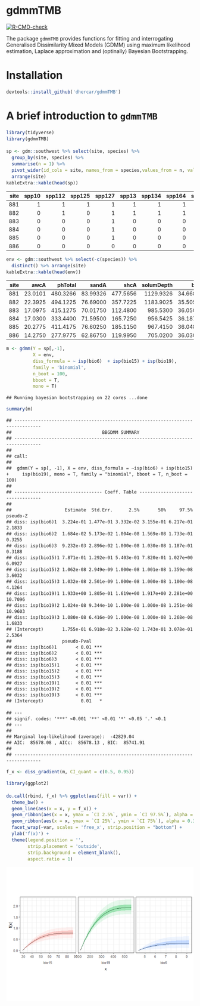 gdmmTMB
================

<!-- badges: start -->

[![R-CMD-check](https://github.com/dhercar/gdmmTMB/actions/workflows/R-CMD-check.yaml/badge.svg)](https://github.com/dhercar/gdmmTMB/actions/workflows/R-CMD-check.yaml)
<!-- badges: end -->

The package `gdmmTMB` provides functions for fitting and interrogating
Generalised Dissimilarity Mixed Models (GDMM) using maximum likelihood
estimation, Laplace approximation and (optinally) Bayesian
Bootstrapping.

# Installation

``` r
devtools::install_github('dhercar/gdmmTMB')
```

# A brief introduction to `gdmmTMB`

``` r
library(tidyverse)
library(gdmmTMB)

sp <- gdm::southwest %>% select(site, species) %>% 
  group_by(site, species) %>%
  summarise(n = 1) %>%
  pivot_wider(id_cols = site, names_from = species,values_from = n, values_fill = 0 ) %>%
  arrange(site)
kableExtra::kable(head(sp))
```

| site | spp10 | spp112 | spp125 | spp127 | spp13 | spp134 | spp164 | spp179 | spp196 | spp198 | spp214 | spp219 | spp281 | spp285 | spp292 | spp298 | spp299 | spp325 | spp338 | spp352 | spp356 | spp377 | spp38 | spp390 | spp4 | spp433 | spp438 | spp440 | spp445 | spp451 | spp453 | spp456 | spp472 | spp479 | spp481 | spp482 | spp491 | spp492 | spp493 | spp494 | spp495 | spp50 | spp503 | spp519 | spp535 | spp544 | spp545 | spp567 | spp575 | spp589 | spp593 | spp6 | spp605 | spp609 | spp613 | spp621 | spp637 | spp638 | spp649 | spp65 | spp652 | spp655 | spp692 | spp702 | spp713 | spp720 | spp721 | spp722 | spp723 | spp724 | spp734 | spp735 | spp740 | spp746 | spp767 | spp780 | spp79 | spp796 | spp800 | spp814 | spp837 | spp865 | spp881 | spp898 | spp899 | spp911 | spp916 | spp934 | spp935 | spp936 | spp954 | spp12 | spp126 | spp138 | spp181 | spp191 | spp2 | spp202 | spp205 | spp210 | spp22 | spp226 | spp257 | spp258 | spp265 | spp271 | spp319 | spp320 | spp327 | spp34 | spp342 | spp380 | spp393 | spp408 | spp41 | spp415 | spp417 | spp419 | spp461 | spp467 | spp500 | spp501 | spp511 | spp518 | spp579 | spp610 | spp615 | spp660 | spp7 | spp711 | spp719 | spp739 | spp74 | spp749 | spp778 | spp785 | spp788 | spp8 | spp81 | spp831 | spp860 | spp861 | spp868 | spp904 | spp906 | spp920 | spp923 | spp925 | spp929 | spp931 | spp937 | spp940 | spp944 | spp97 | spp98 | spp142 | spp222 | spp225 | spp260 | spp269 | spp282 | spp295 | spp307 | spp345 | spp402 | spp424 | spp478 | spp486 | spp509 | spp527 | spp57 | spp578 | spp58 | spp591 | spp612 | spp653 | spp71 | spp761 | spp790 | spp839 | spp85 | spp892 | spp963 | spp147 | spp189 | spp209 | spp334 | spp36 | spp418 | spp454 | spp506 | spp816 | spp159 | spp170 | spp183 | spp184 | spp215 | spp229 | spp240 | spp291 | spp306 | spp308 | spp416 | spp426 | spp498 | spp68 | spp688 | spp697 | spp752 | spp763 | spp764 | spp789 | spp838 | spp119 | spp141 | spp272 | spp392 | spp401 | spp432 | spp502 | spp523 | spp531 | spp588 | spp61 | spp663 | spp700 | spp737 | spp943 | spp968 | spp969 | spp974 | spp116 | spp117 | spp122 | spp172 | spp212 | spp228 | spp26 | spp294 | spp372 | spp400 | spp444 | spp449 | spp462 | spp532 | spp556 | spp585 | spp587 | spp622 | spp625 | spp629 | spp635 | spp666 | spp671 | spp676 | spp677 | spp712 | spp742 | spp768 | spp841 | spp930 | spp939 | spp953 | spp965 | spp121 | spp128 | spp137 | spp160 | spp195 | spp234 | spp27 | spp321 | spp33 | spp457 | spp459 | spp46 | spp469 | spp551 | spp569 | spp656 | spp683 | spp77 | spp828 | spp830 | spp846 | spp876 | spp891 | spp93 | spp124 | spp252 | spp525 | spp56 | spp597 | spp777 | spp801 | spp832 | spp103 | spp186 | spp430 | spp144 | spp150 | spp235 | spp242 | spp293 | spp305 | spp40 | spp436 | spp458 | spp475 | spp83 | spp96 | spp201 | spp44 | spp446 | spp474 | spp526 | spp207 | spp250 | spp302 | spp304 | spp314 | spp403 | spp42 | spp447 | spp541 | spp543 | spp583 | spp590 | spp634 | spp667 | spp718 | spp75 | spp750 | spp835 | spp864 | spp896 | spp897 | spp928 | spp236 | spp30 | spp546 | spp815 | spp86 | spp882 | spp558 | spp850 | spp140 | spp499 | spp592 | spp9 | spp388 | spp476 | spp783 | spp135 | spp178 | spp23 | spp284 | spp431 | spp661 | spp104 | spp167 | spp204 | spp31 | spp336 | spp517 | spp537 | spp608 | spp647 | spp709 | spp710 | spp844 | spp88 | spp880 | spp654 | spp675 | spp716 | spp76 | spp776 | spp894 | spp917 | spp932 | spp133 | spp145 | spp158 | spp162 | spp218 | spp232 | spp275 | spp43 | spp435 | spp489 | spp497 | spp524 | spp542 | spp548 | spp553 | spp67 | spp822 | spp89 | spp960 | spp962 | spp114 | spp118 | spp19 | spp28 | spp289 | spp312 | spp332 | spp554 | spp644 | spp658 | spp673 | spp704 | spp707 | spp748 | spp820 | spp847 | spp887 | spp888 | spp100 | spp246 | spp268 | spp287 | spp421 | spp470 | spp488 | spp60 | spp751 | spp123 | spp348 | spp52 | spp59 | spp245 | spp276 | spp329 | spp341 | spp941 | spp217 | spp279 | spp330 | spp471 | spp533 | spp182 | spp643 | spp694 | spp107 | spp251 | spp32 | spp344 | spp455 | spp782 | spp854 | spp161 | spp197 | spp24 | spp404 | spp45 | spp464 | spp534 | spp563 | spp598 | spp623 | spp631 | spp725 | spp730 | spp840 | spp857 | spp886 | spp949 | spp951 | spp964 | spp253 | spp379 | spp505 | spp510 | spp603 | spp626 | spp701 | spp727 | spp825 | spp912 | spp927 | spp211 | spp277 | spp301 | spp512 | spp665 | spp863 | spp318 | spp339 | spp35 | spp437 | spp473 | spp5 | spp53 | spp791 | spp185 | spp310 | spp331 | spp429 | spp536 | spp549 | spp87 | spp288 | spp337 | spp395 | spp550 | spp573 | spp848 | spp905 | spp516 | spp154 | spp163 | spp267 | spp340 | spp387 | spp690 | spp80 | spp947 | spp173 | spp203 | spp241 | spp262 | spp309 | spp316 | spp349 | spp368 | spp565 | spp601 | spp602 | spp819 | spp845 | spp869 | spp873 | spp874 | spp893 | spp959 | spp961 | spp180 | spp25 | spp359 | spp480 | spp521 | spp559 | spp561 | spp566 | spp574 | spp581 | spp646 | spp668 | spp674 | spp681 | spp703 | spp706 | spp728 | spp738 | spp747 | spp770 | spp784 | spp797 | spp836 | spp907 | spp913 | spp938 | spp94 | spp971 | spp972 | spp383 | spp642 | spp72 | spp871 | spp933 | spp175 | spp280 | spp466 | spp496 | spp733 | spp1 | spp146 | spp317 | spp264 | spp664 | spp143 | spp206 | spp326 | spp571 | spp942 | spp193 | spp194 | spp216 | spp389 | spp413 | spp439 | spp64 | spp84 | spp131 | spp132 | spp187 | spp224 | spp363 | spp49 | spp562 | spp607 | spp645 | spp682 | spp73 | spp849 | spp862 | spp367 | spp520 | spp528 | spp662 | spp686 | spp177 | spp333 | spp385 | spp582 | spp584 | spp641 | spp651 | spp659 | spp745 | spp956 | spp54 | spp17 | spp599 | spp63 | spp754 | spp82 | spp919 | spp259 | spp360 | spp633 | spp192 | spp463 | spp507 | spp624 | spp807 | spp818 | spp220 | spp227 | spp315 | spp362 | spp485 | spp51 | spp576 | spp69 | spp787 | spp802 | spp855 | spp902 | spp109 | spp21 | spp261 | spp425 | spp731 | spp803 | spp248 | spp297 | spp428 | spp513 | spp514 | spp596 | spp617 | spp792 | spp805 | spp834 | spp290 | spp958 | spp547 | spp604 | spp616 | spp833 | spp552 | spp670 | spp859 | spp946 | spp577 | spp618 | spp926 | spp105 | spp152 | spp370 | spp37 | spp895 | spp915 | spp149 | spp190 | spp247 | spp266 | spp726 | spp798 | spp91 | spp106 | spp270 | spp875 | spp139 | spp386 | spp407 | spp448 | spp572 | spp779 | spp781 | spp973 | spp793 | spp708 | spp884 | spp92 | spp188 | spp366 | spp427 | spp156 | spp200 | spp627 | spp811 | spp351 | spp460 | spp504 | spp628 | spp901 | spp101 | spp113 | spp129 | spp136 | spp14 | spp174 | spp223 | spp273 | spp303 | spp322 | spp369 | spp411 | spp47 | spp483 | spp484 | spp555 | spp755 | spp759 | spp78 | spp799 | spp809 | spp870 | spp877 | spp921 | spp208 | spp213 | spp382 | spp744 | spp867 | spp879 | spp909 | spp922 | spp650 | spp766 | spp795 | spp648 | spp903 | spp110 | spp889 | spp99 | spp11 | spp324 | spp570 | spp794 | spp806 | spp813 | spp120 | spp199 | spp230 | spp296 | spp3 | spp350 | spp406 | spp48 | spp640 | spp66 | spp743 | spp758 | spp775 | spp890 | spp90 | spp910 | spp95 | spp239 | spp29 | spp354 | spp357 | spp365 | spp374 | spp394 | spp477 | spp508 | spp529 | spp540 | spp564 | spp620 | spp630 | spp696 | spp765 | spp786 | spp826 | spp948 | spp970 | spp157 | spp176 | spp283 | spp311 | spp313 | spp328 | spp353 | spp384 | spp530 | spp538 | spp557 | spp594 | spp600 | spp678 | spp736 | spp866 | spp885 | spp908 | spp955 | spp244 | spp669 | spp165 | spp254 | spp347 | spp373 | spp381 | spp522 | spp580 | spp606 | spp632 | spp636 | spp705 | spp804 | spp858 | spp966 | spp335 | spp375 | spp39 | spp619 | spp679 | spp680 | spp883 | spp689 | spp808 | spp945 | spp148 | spp698 | spp878 | spp950 | spp967 | spp672 | spp420 | spp441 | spp278 | spp371 | spp568 | spp586 | spp657 | spp685 | spp810 | spp952 | spp957 |
|-----:|------:|-------:|-------:|-------:|------:|-------:|-------:|-------:|-------:|-------:|-------:|-------:|-------:|-------:|-------:|-------:|-------:|-------:|-------:|-------:|-------:|-------:|------:|-------:|-----:|-------:|-------:|-------:|-------:|-------:|-------:|-------:|-------:|-------:|-------:|-------:|-------:|-------:|-------:|-------:|-------:|------:|-------:|-------:|-------:|-------:|-------:|-------:|-------:|-------:|-------:|-----:|-------:|-------:|-------:|-------:|-------:|-------:|-------:|------:|-------:|-------:|-------:|-------:|-------:|-------:|-------:|-------:|-------:|-------:|-------:|-------:|-------:|-------:|-------:|-------:|------:|-------:|-------:|-------:|-------:|-------:|-------:|-------:|-------:|-------:|-------:|-------:|-------:|-------:|-------:|------:|-------:|-------:|-------:|-------:|-----:|-------:|-------:|-------:|------:|-------:|-------:|-------:|-------:|-------:|-------:|-------:|-------:|------:|-------:|-------:|-------:|-------:|------:|-------:|-------:|-------:|-------:|-------:|-------:|-------:|-------:|-------:|-------:|-------:|-------:|-------:|-----:|-------:|-------:|-------:|------:|-------:|-------:|-------:|-------:|-----:|------:|-------:|-------:|-------:|-------:|-------:|-------:|-------:|-------:|-------:|-------:|-------:|-------:|-------:|-------:|------:|------:|-------:|-------:|-------:|-------:|-------:|-------:|-------:|-------:|-------:|-------:|-------:|-------:|-------:|-------:|-------:|------:|-------:|------:|-------:|-------:|-------:|------:|-------:|-------:|-------:|------:|-------:|-------:|-------:|-------:|-------:|-------:|------:|-------:|-------:|-------:|-------:|-------:|-------:|-------:|-------:|-------:|-------:|-------:|-------:|-------:|-------:|-------:|-------:|-------:|------:|-------:|-------:|-------:|-------:|-------:|-------:|-------:|-------:|-------:|-------:|-------:|-------:|-------:|-------:|-------:|-------:|-------:|------:|-------:|-------:|-------:|-------:|-------:|-------:|-------:|-------:|-------:|-------:|-------:|-------:|-------:|------:|-------:|-------:|-------:|-------:|-------:|-------:|-------:|-------:|-------:|-------:|-------:|-------:|-------:|-------:|-------:|-------:|-------:|-------:|-------:|-------:|-------:|-------:|-------:|-------:|-------:|-------:|-------:|-------:|-------:|-------:|-------:|-------:|------:|-------:|------:|-------:|-------:|------:|-------:|-------:|-------:|-------:|-------:|------:|-------:|-------:|-------:|-------:|-------:|------:|-------:|-------:|-------:|------:|-------:|-------:|-------:|-------:|-------:|-------:|-------:|-------:|-------:|-------:|-------:|-------:|-------:|------:|-------:|-------:|-------:|------:|------:|-------:|------:|-------:|-------:|-------:|-------:|-------:|-------:|-------:|-------:|-------:|------:|-------:|-------:|-------:|-------:|-------:|-------:|-------:|-------:|------:|-------:|-------:|-------:|-------:|-------:|-------:|-------:|------:|-------:|-------:|------:|-------:|-------:|-------:|-------:|-------:|-------:|-----:|-------:|-------:|-------:|-------:|-------:|------:|-------:|-------:|-------:|-------:|-------:|-------:|------:|-------:|-------:|-------:|-------:|-------:|-------:|-------:|-------:|------:|-------:|-------:|-------:|-------:|------:|-------:|-------:|-------:|-------:|-------:|-------:|-------:|-------:|-------:|-------:|-------:|------:|-------:|-------:|-------:|-------:|-------:|-------:|-------:|------:|-------:|------:|-------:|-------:|-------:|-------:|------:|------:|-------:|-------:|-------:|-------:|-------:|-------:|-------:|-------:|-------:|-------:|-------:|-------:|-------:|-------:|-------:|-------:|-------:|-------:|-------:|-------:|-------:|------:|-------:|-------:|-------:|------:|------:|-------:|-------:|-------:|-------:|-------:|-------:|-------:|-------:|-------:|-------:|-------:|-------:|-------:|-------:|-------:|------:|-------:|-------:|-------:|-------:|-------:|-------:|------:|-------:|------:|-------:|-------:|-------:|-------:|-------:|-------:|-------:|-------:|-------:|-------:|-------:|-------:|-------:|-------:|-------:|-------:|-------:|-------:|-------:|-------:|-------:|-------:|-------:|-------:|-------:|-------:|-------:|-------:|-------:|-------:|-------:|-------:|-------:|------:|-------:|-------:|-----:|------:|-------:|-------:|-------:|-------:|-------:|-------:|-------:|------:|-------:|-------:|-------:|-------:|-------:|-------:|-------:|-------:|-------:|-------:|-------:|-------:|-------:|-------:|------:|-------:|-------:|-------:|-------:|-------:|-------:|-------:|-------:|-------:|-------:|-------:|-------:|-------:|-------:|-------:|-------:|-------:|-------:|-------:|-------:|-------:|------:|-------:|-------:|-------:|-------:|-------:|-------:|-------:|-------:|-------:|-------:|-------:|-------:|-------:|-------:|-------:|-------:|-------:|-------:|-------:|-------:|-------:|-------:|-------:|-------:|------:|-------:|-------:|-------:|-------:|------:|-------:|-------:|-------:|-------:|-------:|-------:|-------:|-----:|-------:|-------:|-------:|-------:|-------:|-------:|-------:|-------:|-------:|-------:|-------:|-------:|-------:|-------:|-------:|------:|------:|-------:|-------:|-------:|-------:|-------:|------:|-------:|-------:|-------:|-------:|------:|-------:|-------:|-------:|-------:|-------:|-------:|-------:|-------:|-------:|-------:|-------:|-------:|-------:|-------:|-------:|-------:|-------:|------:|------:|-------:|------:|-------:|------:|-------:|-------:|-------:|-------:|-------:|-------:|-------:|-------:|-------:|-------:|-------:|-------:|-------:|-------:|-------:|------:|-------:|------:|-------:|-------:|-------:|-------:|-------:|------:|-------:|-------:|-------:|-------:|-------:|-------:|-------:|-------:|-------:|-------:|-------:|-------:|-------:|-------:|-------:|-------:|-------:|-------:|-------:|-------:|-------:|-------:|-------:|-------:|-------:|-------:|-------:|-------:|-------:|-------:|------:|-------:|-------:|-------:|-------:|-------:|-------:|-------:|-------:|------:|-------:|-------:|-------:|-------:|-------:|-------:|-------:|-------:|-------:|-------:|-------:|-------:|-------:|-------:|------:|-------:|-------:|-------:|-------:|-------:|-------:|-------:|-------:|-------:|-------:|-------:|-------:|-------:|-------:|-------:|-------:|------:|-------:|-------:|-------:|-------:|-------:|-------:|-------:|------:|-------:|-------:|-------:|-------:|-------:|------:|-------:|-------:|-------:|-------:|-------:|-------:|-------:|-------:|-------:|-------:|-------:|-------:|-------:|-------:|-------:|-------:|-------:|-------:|-------:|-------:|------:|------:|-------:|-------:|-------:|-------:|-------:|-------:|-------:|-------:|-------:|-----:|-------:|-------:|------:|-------:|------:|-------:|-------:|-------:|-------:|------:|-------:|------:|-------:|------:|-------:|-------:|-------:|-------:|-------:|-------:|-------:|-------:|-------:|-------:|-------:|-------:|-------:|-------:|-------:|-------:|-------:|-------:|-------:|-------:|-------:|-------:|-------:|-------:|-------:|-------:|-------:|-------:|-------:|-------:|-------:|-------:|-------:|-------:|-------:|-------:|-------:|-------:|-------:|-------:|-------:|-------:|-------:|-------:|-------:|-------:|-------:|-------:|-------:|-------:|-------:|-------:|-------:|-------:|-------:|------:|-------:|-------:|-------:|-------:|-------:|-------:|-------:|-------:|-------:|-------:|-------:|-------:|-------:|-------:|-------:|-------:|-------:|-------:|-------:|-------:|-------:|-------:|-------:|-------:|
|  881 |     1 |      1 |      1 |      1 |     1 |      1 |      1 |      1 |      1 |      1 |      1 |      1 |      1 |      1 |      1 |      1 |      1 |      1 |      1 |      1 |      1 |      1 |     1 |      1 |    1 |      1 |      1 |      1 |      1 |      1 |      1 |      1 |      1 |      1 |      1 |      1 |      1 |      1 |      1 |      1 |      1 |     1 |      1 |      1 |      1 |      1 |      1 |      1 |      1 |      1 |      1 |    1 |      1 |      1 |      1 |      1 |      1 |      1 |      1 |     1 |      1 |      1 |      1 |      1 |      1 |      1 |      1 |      1 |      1 |      1 |      1 |      1 |      1 |      1 |      1 |      1 |     1 |      1 |      1 |      1 |      1 |      1 |      1 |      1 |      1 |      1 |      1 |      1 |      1 |      1 |      1 |     0 |      0 |      0 |      0 |      0 |    0 |      0 |      0 |      0 |     0 |      0 |      0 |      0 |      0 |      0 |      0 |      0 |      0 |     0 |      0 |      0 |      0 |      0 |     0 |      0 |      0 |      0 |      0 |      0 |      0 |      0 |      0 |      0 |      0 |      0 |      0 |      0 |    0 |      0 |      0 |      0 |     0 |      0 |      0 |      0 |      0 |    0 |     0 |      0 |      0 |      0 |      0 |      0 |      0 |      0 |      0 |      0 |      0 |      0 |      0 |      0 |      0 |     0 |     0 |      0 |      0 |      0 |      0 |      0 |      0 |      0 |      0 |      0 |      0 |      0 |      0 |      0 |      0 |      0 |     0 |      0 |     0 |      0 |      0 |      0 |     0 |      0 |      0 |      0 |     0 |      0 |      0 |      0 |      0 |      0 |      0 |     0 |      0 |      0 |      0 |      0 |      0 |      0 |      0 |      0 |      0 |      0 |      0 |      0 |      0 |      0 |      0 |      0 |      0 |     0 |      0 |      0 |      0 |      0 |      0 |      0 |      0 |      0 |      0 |      0 |      0 |      0 |      0 |      0 |      0 |      0 |      0 |     0 |      0 |      0 |      0 |      0 |      0 |      0 |      0 |      0 |      0 |      0 |      0 |      0 |      0 |     0 |      0 |      0 |      0 |      0 |      0 |      0 |      0 |      0 |      0 |      0 |      0 |      0 |      0 |      0 |      0 |      0 |      0 |      0 |      0 |      0 |      0 |      0 |      0 |      0 |      0 |      0 |      0 |      0 |      0 |      0 |      0 |      0 |     0 |      0 |     0 |      0 |      0 |     0 |      0 |      0 |      0 |      0 |      0 |     0 |      0 |      0 |      0 |      0 |      0 |     0 |      0 |      0 |      0 |     0 |      0 |      0 |      0 |      0 |      0 |      0 |      0 |      0 |      0 |      0 |      0 |      0 |      0 |     0 |      0 |      0 |      0 |     0 |     0 |      0 |     0 |      0 |      0 |      0 |      0 |      0 |      0 |      0 |      0 |      0 |     0 |      0 |      0 |      0 |      0 |      0 |      0 |      0 |      0 |     0 |      0 |      0 |      0 |      0 |      0 |      0 |      0 |     0 |      0 |      0 |     0 |      0 |      0 |      0 |      0 |      0 |      0 |    0 |      0 |      0 |      0 |      0 |      0 |     0 |      0 |      0 |      0 |      0 |      0 |      0 |     0 |      0 |      0 |      0 |      0 |      0 |      0 |      0 |      0 |     0 |      0 |      0 |      0 |      0 |     0 |      0 |      0 |      0 |      0 |      0 |      0 |      0 |      0 |      0 |      0 |      0 |     0 |      0 |      0 |      0 |      0 |      0 |      0 |      0 |     0 |      0 |     0 |      0 |      0 |      0 |      0 |     0 |     0 |      0 |      0 |      0 |      0 |      0 |      0 |      0 |      0 |      0 |      0 |      0 |      0 |      0 |      0 |      0 |      0 |      0 |      0 |      0 |      0 |      0 |     0 |      0 |      0 |      0 |     0 |     0 |      0 |      0 |      0 |      0 |      0 |      0 |      0 |      0 |      0 |      0 |      0 |      0 |      0 |      0 |      0 |     0 |      0 |      0 |      0 |      0 |      0 |      0 |     0 |      0 |     0 |      0 |      0 |      0 |      0 |      0 |      0 |      0 |      0 |      0 |      0 |      0 |      0 |      0 |      0 |      0 |      0 |      0 |      0 |      0 |      0 |      0 |      0 |      0 |      0 |      0 |      0 |      0 |      0 |      0 |      0 |      0 |      0 |      0 |     0 |      0 |      0 |    0 |     0 |      0 |      0 |      0 |      0 |      0 |      0 |      0 |     0 |      0 |      0 |      0 |      0 |      0 |      0 |      0 |      0 |      0 |      0 |      0 |      0 |      0 |      0 |     0 |      0 |      0 |      0 |      0 |      0 |      0 |      0 |      0 |      0 |      0 |      0 |      0 |      0 |      0 |      0 |      0 |      0 |      0 |      0 |      0 |      0 |     0 |      0 |      0 |      0 |      0 |      0 |      0 |      0 |      0 |      0 |      0 |      0 |      0 |      0 |      0 |      0 |      0 |      0 |      0 |      0 |      0 |      0 |      0 |      0 |      0 |     0 |      0 |      0 |      0 |      0 |     0 |      0 |      0 |      0 |      0 |      0 |      0 |      0 |    0 |      0 |      0 |      0 |      0 |      0 |      0 |      0 |      0 |      0 |      0 |      0 |      0 |      0 |      0 |      0 |     0 |     0 |      0 |      0 |      0 |      0 |      0 |     0 |      0 |      0 |      0 |      0 |     0 |      0 |      0 |      0 |      0 |      0 |      0 |      0 |      0 |      0 |      0 |      0 |      0 |      0 |      0 |      0 |      0 |      0 |     0 |     0 |      0 |     0 |      0 |     0 |      0 |      0 |      0 |      0 |      0 |      0 |      0 |      0 |      0 |      0 |      0 |      0 |      0 |      0 |      0 |     0 |      0 |     0 |      0 |      0 |      0 |      0 |      0 |     0 |      0 |      0 |      0 |      0 |      0 |      0 |      0 |      0 |      0 |      0 |      0 |      0 |      0 |      0 |      0 |      0 |      0 |      0 |      0 |      0 |      0 |      0 |      0 |      0 |      0 |      0 |      0 |      0 |      0 |      0 |     0 |      0 |      0 |      0 |      0 |      0 |      0 |      0 |      0 |     0 |      0 |      0 |      0 |      0 |      0 |      0 |      0 |      0 |      0 |      0 |      0 |      0 |      0 |      0 |     0 |      0 |      0 |      0 |      0 |      0 |      0 |      0 |      0 |      0 |      0 |      0 |      0 |      0 |      0 |      0 |      0 |     0 |      0 |      0 |      0 |      0 |      0 |      0 |      0 |     0 |      0 |      0 |      0 |      0 |      0 |     0 |      0 |      0 |      0 |      0 |      0 |      0 |      0 |      0 |      0 |      0 |      0 |      0 |      0 |      0 |      0 |      0 |      0 |      0 |      0 |      0 |     0 |     0 |      0 |      0 |      0 |      0 |      0 |      0 |      0 |      0 |      0 |    0 |      0 |      0 |     0 |      0 |     0 |      0 |      0 |      0 |      0 |     0 |      0 |     0 |      0 |     0 |      0 |      0 |      0 |      0 |      0 |      0 |      0 |      0 |      0 |      0 |      0 |      0 |      0 |      0 |      0 |      0 |      0 |      0 |      0 |      0 |      0 |      0 |      0 |      0 |      0 |      0 |      0 |      0 |      0 |      0 |      0 |      0 |      0 |      0 |      0 |      0 |      0 |      0 |      0 |      0 |      0 |      0 |      0 |      0 |      0 |      0 |      0 |      0 |      0 |      0 |      0 |      0 |      0 |      0 |      0 |     0 |      0 |      0 |      0 |      0 |      0 |      0 |      0 |      0 |      0 |      0 |      0 |      0 |      0 |      0 |      0 |      0 |      0 |      0 |      0 |      0 |      0 |      0 |      0 |      0 |
|  882 |     0 |      1 |      0 |      1 |     1 |      1 |      1 |      1 |      1 |      1 |      1 |      0 |      1 |      1 |      1 |      0 |      0 |      0 |      0 |      0 |      1 |      1 |     1 |      0 |    0 |      1 |      1 |      1 |      1 |      1 |      0 |      0 |      1 |      1 |      1 |      1 |      0 |      1 |      1 |      1 |      1 |     1 |      1 |      1 |      0 |      1 |      1 |      1 |      0 |      1 |      1 |    1 |      1 |      1 |      0 |      1 |      1 |      0 |      0 |     1 |      1 |      1 |      0 |      1 |      1 |      1 |      1 |      0 |      1 |      1 |      0 |      1 |      1 |      1 |      0 |      0 |     1 |      0 |      0 |      1 |      1 |      1 |      0 |      0 |      0 |      0 |      1 |      0 |      0 |      0 |      1 |     1 |      1 |      1 |      1 |      1 |    1 |      1 |      1 |      1 |     1 |      1 |      1 |      1 |      1 |      1 |      1 |      1 |      1 |     1 |      1 |      1 |      1 |      1 |     1 |      1 |      1 |      1 |      1 |      1 |      1 |      1 |      1 |      1 |      1 |      1 |      1 |      1 |    1 |      1 |      1 |      1 |     1 |      1 |      1 |      1 |      1 |    1 |     1 |      1 |      1 |      1 |      1 |      1 |      1 |      1 |      1 |      1 |      1 |      1 |      1 |      1 |      1 |     1 |     1 |      0 |      0 |      0 |      0 |      0 |      0 |      0 |      0 |      0 |      0 |      0 |      0 |      0 |      0 |      0 |     0 |      0 |     0 |      0 |      0 |      0 |     0 |      0 |      0 |      0 |     0 |      0 |      0 |      0 |      0 |      0 |      0 |     0 |      0 |      0 |      0 |      0 |      0 |      0 |      0 |      0 |      0 |      0 |      0 |      0 |      0 |      0 |      0 |      0 |      0 |     0 |      0 |      0 |      0 |      0 |      0 |      0 |      0 |      0 |      0 |      0 |      0 |      0 |      0 |      0 |      0 |      0 |      0 |     0 |      0 |      0 |      0 |      0 |      0 |      0 |      0 |      0 |      0 |      0 |      0 |      0 |      0 |     0 |      0 |      0 |      0 |      0 |      0 |      0 |      0 |      0 |      0 |      0 |      0 |      0 |      0 |      0 |      0 |      0 |      0 |      0 |      0 |      0 |      0 |      0 |      0 |      0 |      0 |      0 |      0 |      0 |      0 |      0 |      0 |      0 |     0 |      0 |     0 |      0 |      0 |     0 |      0 |      0 |      0 |      0 |      0 |     0 |      0 |      0 |      0 |      0 |      0 |     0 |      0 |      0 |      0 |     0 |      0 |      0 |      0 |      0 |      0 |      0 |      0 |      0 |      0 |      0 |      0 |      0 |      0 |     0 |      0 |      0 |      0 |     0 |     0 |      0 |     0 |      0 |      0 |      0 |      0 |      0 |      0 |      0 |      0 |      0 |     0 |      0 |      0 |      0 |      0 |      0 |      0 |      0 |      0 |     0 |      0 |      0 |      0 |      0 |      0 |      0 |      0 |     0 |      0 |      0 |     0 |      0 |      0 |      0 |      0 |      0 |      0 |    0 |      0 |      0 |      0 |      0 |      0 |     0 |      0 |      0 |      0 |      0 |      0 |      0 |     0 |      0 |      0 |      0 |      0 |      0 |      0 |      0 |      0 |     0 |      0 |      0 |      0 |      0 |     0 |      0 |      0 |      0 |      0 |      0 |      0 |      0 |      0 |      0 |      0 |      0 |     0 |      0 |      0 |      0 |      0 |      0 |      0 |      0 |     0 |      0 |     0 |      0 |      0 |      0 |      0 |     0 |     0 |      0 |      0 |      0 |      0 |      0 |      0 |      0 |      0 |      0 |      0 |      0 |      0 |      0 |      0 |      0 |      0 |      0 |      0 |      0 |      0 |      0 |     0 |      0 |      0 |      0 |     0 |     0 |      0 |      0 |      0 |      0 |      0 |      0 |      0 |      0 |      0 |      0 |      0 |      0 |      0 |      0 |      0 |     0 |      0 |      0 |      0 |      0 |      0 |      0 |     0 |      0 |     0 |      0 |      0 |      0 |      0 |      0 |      0 |      0 |      0 |      0 |      0 |      0 |      0 |      0 |      0 |      0 |      0 |      0 |      0 |      0 |      0 |      0 |      0 |      0 |      0 |      0 |      0 |      0 |      0 |      0 |      0 |      0 |      0 |      0 |     0 |      0 |      0 |    0 |     0 |      0 |      0 |      0 |      0 |      0 |      0 |      0 |     0 |      0 |      0 |      0 |      0 |      0 |      0 |      0 |      0 |      0 |      0 |      0 |      0 |      0 |      0 |     0 |      0 |      0 |      0 |      0 |      0 |      0 |      0 |      0 |      0 |      0 |      0 |      0 |      0 |      0 |      0 |      0 |      0 |      0 |      0 |      0 |      0 |     0 |      0 |      0 |      0 |      0 |      0 |      0 |      0 |      0 |      0 |      0 |      0 |      0 |      0 |      0 |      0 |      0 |      0 |      0 |      0 |      0 |      0 |      0 |      0 |      0 |     0 |      0 |      0 |      0 |      0 |     0 |      0 |      0 |      0 |      0 |      0 |      0 |      0 |    0 |      0 |      0 |      0 |      0 |      0 |      0 |      0 |      0 |      0 |      0 |      0 |      0 |      0 |      0 |      0 |     0 |     0 |      0 |      0 |      0 |      0 |      0 |     0 |      0 |      0 |      0 |      0 |     0 |      0 |      0 |      0 |      0 |      0 |      0 |      0 |      0 |      0 |      0 |      0 |      0 |      0 |      0 |      0 |      0 |      0 |     0 |     0 |      0 |     0 |      0 |     0 |      0 |      0 |      0 |      0 |      0 |      0 |      0 |      0 |      0 |      0 |      0 |      0 |      0 |      0 |      0 |     0 |      0 |     0 |      0 |      0 |      0 |      0 |      0 |     0 |      0 |      0 |      0 |      0 |      0 |      0 |      0 |      0 |      0 |      0 |      0 |      0 |      0 |      0 |      0 |      0 |      0 |      0 |      0 |      0 |      0 |      0 |      0 |      0 |      0 |      0 |      0 |      0 |      0 |      0 |     0 |      0 |      0 |      0 |      0 |      0 |      0 |      0 |      0 |     0 |      0 |      0 |      0 |      0 |      0 |      0 |      0 |      0 |      0 |      0 |      0 |      0 |      0 |      0 |     0 |      0 |      0 |      0 |      0 |      0 |      0 |      0 |      0 |      0 |      0 |      0 |      0 |      0 |      0 |      0 |      0 |     0 |      0 |      0 |      0 |      0 |      0 |      0 |      0 |     0 |      0 |      0 |      0 |      0 |      0 |     0 |      0 |      0 |      0 |      0 |      0 |      0 |      0 |      0 |      0 |      0 |      0 |      0 |      0 |      0 |      0 |      0 |      0 |      0 |      0 |      0 |     0 |     0 |      0 |      0 |      0 |      0 |      0 |      0 |      0 |      0 |      0 |    0 |      0 |      0 |     0 |      0 |     0 |      0 |      0 |      0 |      0 |     0 |      0 |     0 |      0 |     0 |      0 |      0 |      0 |      0 |      0 |      0 |      0 |      0 |      0 |      0 |      0 |      0 |      0 |      0 |      0 |      0 |      0 |      0 |      0 |      0 |      0 |      0 |      0 |      0 |      0 |      0 |      0 |      0 |      0 |      0 |      0 |      0 |      0 |      0 |      0 |      0 |      0 |      0 |      0 |      0 |      0 |      0 |      0 |      0 |      0 |      0 |      0 |      0 |      0 |      0 |      0 |      0 |      0 |      0 |      0 |     0 |      0 |      0 |      0 |      0 |      0 |      0 |      0 |      0 |      0 |      0 |      0 |      0 |      0 |      0 |      0 |      0 |      0 |      0 |      0 |      0 |      0 |      0 |      0 |      0 |
|  883 |     0 |      0 |      0 |      1 |     0 |      0 |      0 |      1 |      0 |      1 |      1 |      1 |      0 |      0 |      0 |      0 |      0 |      0 |      0 |      0 |      0 |      0 |     0 |      0 |    1 |      0 |      0 |      0 |      0 |      0 |      0 |      0 |      0 |      0 |      0 |      0 |      1 |      1 |      1 |      0 |      0 |     0 |      0 |      0 |      1 |      1 |      0 |      0 |      0 |      1 |      0 |    1 |      1 |      1 |      0 |      0 |      0 |      0 |      0 |     0 |      0 |      0 |      0 |      0 |      0 |      0 |      0 |      0 |      1 |      0 |      1 |      1 |      1 |      0 |      0 |      0 |     0 |      0 |      0 |      0 |      0 |      0 |      0 |      0 |      0 |      0 |      1 |      0 |      0 |      0 |      0 |     1 |      1 |      0 |      0 |      0 |    1 |      0 |      1 |      0 |     0 |      1 |      1 |      0 |      1 |      1 |      0 |      0 |      1 |     1 |      0 |      0 |      0 |      0 |     0 |      0 |      0 |      1 |      0 |      1 |      0 |      0 |      0 |      0 |      0 |      1 |      0 |      1 |    1 |      1 |      1 |      1 |     0 |      0 |      1 |      0 |      1 |    1 |     0 |      1 |      0 |      0 |      0 |      0 |      1 |      0 |      0 |      0 |      0 |      0 |      0 |      1 |      0 |     1 |     1 |      1 |      1 |      1 |      1 |      1 |      1 |      1 |      1 |      1 |      1 |      1 |      1 |      1 |      1 |      1 |     1 |      1 |     1 |      1 |      1 |      1 |     1 |      1 |      1 |      1 |     1 |      1 |      1 |      0 |      0 |      0 |      0 |     0 |      0 |      0 |      0 |      0 |      0 |      0 |      0 |      0 |      0 |      0 |      0 |      0 |      0 |      0 |      0 |      0 |      0 |     0 |      0 |      0 |      0 |      0 |      0 |      0 |      0 |      0 |      0 |      0 |      0 |      0 |      0 |      0 |      0 |      0 |      0 |     0 |      0 |      0 |      0 |      0 |      0 |      0 |      0 |      0 |      0 |      0 |      0 |      0 |      0 |     0 |      0 |      0 |      0 |      0 |      0 |      0 |      0 |      0 |      0 |      0 |      0 |      0 |      0 |      0 |      0 |      0 |      0 |      0 |      0 |      0 |      0 |      0 |      0 |      0 |      0 |      0 |      0 |      0 |      0 |      0 |      0 |      0 |     0 |      0 |     0 |      0 |      0 |     0 |      0 |      0 |      0 |      0 |      0 |     0 |      0 |      0 |      0 |      0 |      0 |     0 |      0 |      0 |      0 |     0 |      0 |      0 |      0 |      0 |      0 |      0 |      0 |      0 |      0 |      0 |      0 |      0 |      0 |     0 |      0 |      0 |      0 |     0 |     0 |      0 |     0 |      0 |      0 |      0 |      0 |      0 |      0 |      0 |      0 |      0 |     0 |      0 |      0 |      0 |      0 |      0 |      0 |      0 |      0 |     0 |      0 |      0 |      0 |      0 |      0 |      0 |      0 |     0 |      0 |      0 |     0 |      0 |      0 |      0 |      0 |      0 |      0 |    0 |      0 |      0 |      0 |      0 |      0 |     0 |      0 |      0 |      0 |      0 |      0 |      0 |     0 |      0 |      0 |      0 |      0 |      0 |      0 |      0 |      0 |     0 |      0 |      0 |      0 |      0 |     0 |      0 |      0 |      0 |      0 |      0 |      0 |      0 |      0 |      0 |      0 |      0 |     0 |      0 |      0 |      0 |      0 |      0 |      0 |      0 |     0 |      0 |     0 |      0 |      0 |      0 |      0 |     0 |     0 |      0 |      0 |      0 |      0 |      0 |      0 |      0 |      0 |      0 |      0 |      0 |      0 |      0 |      0 |      0 |      0 |      0 |      0 |      0 |      0 |      0 |     0 |      0 |      0 |      0 |     0 |     0 |      0 |      0 |      0 |      0 |      0 |      0 |      0 |      0 |      0 |      0 |      0 |      0 |      0 |      0 |      0 |     0 |      0 |      0 |      0 |      0 |      0 |      0 |     0 |      0 |     0 |      0 |      0 |      0 |      0 |      0 |      0 |      0 |      0 |      0 |      0 |      0 |      0 |      0 |      0 |      0 |      0 |      0 |      0 |      0 |      0 |      0 |      0 |      0 |      0 |      0 |      0 |      0 |      0 |      0 |      0 |      0 |      0 |      0 |     0 |      0 |      0 |    0 |     0 |      0 |      0 |      0 |      0 |      0 |      0 |      0 |     0 |      0 |      0 |      0 |      0 |      0 |      0 |      0 |      0 |      0 |      0 |      0 |      0 |      0 |      0 |     0 |      0 |      0 |      0 |      0 |      0 |      0 |      0 |      0 |      0 |      0 |      0 |      0 |      0 |      0 |      0 |      0 |      0 |      0 |      0 |      0 |      0 |     0 |      0 |      0 |      0 |      0 |      0 |      0 |      0 |      0 |      0 |      0 |      0 |      0 |      0 |      0 |      0 |      0 |      0 |      0 |      0 |      0 |      0 |      0 |      0 |      0 |     0 |      0 |      0 |      0 |      0 |     0 |      0 |      0 |      0 |      0 |      0 |      0 |      0 |    0 |      0 |      0 |      0 |      0 |      0 |      0 |      0 |      0 |      0 |      0 |      0 |      0 |      0 |      0 |      0 |     0 |     0 |      0 |      0 |      0 |      0 |      0 |     0 |      0 |      0 |      0 |      0 |     0 |      0 |      0 |      0 |      0 |      0 |      0 |      0 |      0 |      0 |      0 |      0 |      0 |      0 |      0 |      0 |      0 |      0 |     0 |     0 |      0 |     0 |      0 |     0 |      0 |      0 |      0 |      0 |      0 |      0 |      0 |      0 |      0 |      0 |      0 |      0 |      0 |      0 |      0 |     0 |      0 |     0 |      0 |      0 |      0 |      0 |      0 |     0 |      0 |      0 |      0 |      0 |      0 |      0 |      0 |      0 |      0 |      0 |      0 |      0 |      0 |      0 |      0 |      0 |      0 |      0 |      0 |      0 |      0 |      0 |      0 |      0 |      0 |      0 |      0 |      0 |      0 |      0 |     0 |      0 |      0 |      0 |      0 |      0 |      0 |      0 |      0 |     0 |      0 |      0 |      0 |      0 |      0 |      0 |      0 |      0 |      0 |      0 |      0 |      0 |      0 |      0 |     0 |      0 |      0 |      0 |      0 |      0 |      0 |      0 |      0 |      0 |      0 |      0 |      0 |      0 |      0 |      0 |      0 |     0 |      0 |      0 |      0 |      0 |      0 |      0 |      0 |     0 |      0 |      0 |      0 |      0 |      0 |     0 |      0 |      0 |      0 |      0 |      0 |      0 |      0 |      0 |      0 |      0 |      0 |      0 |      0 |      0 |      0 |      0 |      0 |      0 |      0 |      0 |     0 |     0 |      0 |      0 |      0 |      0 |      0 |      0 |      0 |      0 |      0 |    0 |      0 |      0 |     0 |      0 |     0 |      0 |      0 |      0 |      0 |     0 |      0 |     0 |      0 |     0 |      0 |      0 |      0 |      0 |      0 |      0 |      0 |      0 |      0 |      0 |      0 |      0 |      0 |      0 |      0 |      0 |      0 |      0 |      0 |      0 |      0 |      0 |      0 |      0 |      0 |      0 |      0 |      0 |      0 |      0 |      0 |      0 |      0 |      0 |      0 |      0 |      0 |      0 |      0 |      0 |      0 |      0 |      0 |      0 |      0 |      0 |      0 |      0 |      0 |      0 |      0 |      0 |      0 |      0 |      0 |     0 |      0 |      0 |      0 |      0 |      0 |      0 |      0 |      0 |      0 |      0 |      0 |      0 |      0 |      0 |      0 |      0 |      0 |      0 |      0 |      0 |      0 |      0 |      0 |      0 |
|  884 |     0 |      0 |      0 |      1 |     0 |      0 |      0 |      1 |      0 |      0 |      1 |      1 |      0 |      0 |      0 |      0 |      0 |      0 |      0 |      0 |      0 |      0 |     0 |      0 |    0 |      0 |      0 |      0 |      0 |      0 |      0 |      0 |      0 |      0 |      0 |      0 |      0 |      0 |      0 |      0 |      0 |     0 |      0 |      0 |      1 |      0 |      0 |      0 |      0 |      0 |      0 |    1 |      0 |      0 |      0 |      0 |      0 |      0 |      0 |     0 |      0 |      0 |      0 |      0 |      0 |      0 |      0 |      0 |      0 |      0 |      0 |      0 |      0 |      0 |      0 |      0 |     0 |      0 |      0 |      0 |      0 |      0 |      0 |      0 |      0 |      0 |      1 |      0 |      0 |      0 |      0 |     0 |      0 |      0 |      0 |      0 |    1 |      0 |      0 |      0 |     0 |      0 |      0 |      0 |      0 |      1 |      0 |      0 |      0 |     1 |      0 |      0 |      0 |      1 |     0 |      0 |      0 |      0 |      0 |      1 |      0 |      0 |      0 |      0 |      0 |      1 |      0 |      1 |    0 |      0 |      0 |      0 |     0 |      0 |      1 |      0 |      0 |    1 |     0 |      0 |      0 |      0 |      0 |      0 |      0 |      1 |      0 |      0 |      0 |      0 |      0 |      0 |      0 |     0 |     0 |      1 |      1 |      0 |      0 |      1 |      0 |      0 |      1 |      1 |      0 |      0 |      1 |      0 |      1 |      0 |     0 |      0 |     1 |      1 |      1 |      0 |     0 |      1 |      0 |      1 |     1 |      1 |      1 |      1 |      1 |      1 |      1 |     1 |      1 |      1 |      1 |      1 |      0 |      0 |      0 |      0 |      0 |      0 |      0 |      0 |      0 |      0 |      0 |      0 |      0 |     0 |      0 |      0 |      0 |      0 |      0 |      0 |      0 |      0 |      0 |      0 |      0 |      0 |      0 |      0 |      0 |      0 |      0 |     0 |      0 |      0 |      0 |      0 |      0 |      0 |      0 |      0 |      0 |      0 |      0 |      0 |      0 |     0 |      0 |      0 |      0 |      0 |      0 |      0 |      0 |      0 |      0 |      0 |      0 |      0 |      0 |      0 |      0 |      0 |      0 |      0 |      0 |      0 |      0 |      0 |      0 |      0 |      0 |      0 |      0 |      0 |      0 |      0 |      0 |      0 |     0 |      0 |     0 |      0 |      0 |     0 |      0 |      0 |      0 |      0 |      0 |     0 |      0 |      0 |      0 |      0 |      0 |     0 |      0 |      0 |      0 |     0 |      0 |      0 |      0 |      0 |      0 |      0 |      0 |      0 |      0 |      0 |      0 |      0 |      0 |     0 |      0 |      0 |      0 |     0 |     0 |      0 |     0 |      0 |      0 |      0 |      0 |      0 |      0 |      0 |      0 |      0 |     0 |      0 |      0 |      0 |      0 |      0 |      0 |      0 |      0 |     0 |      0 |      0 |      0 |      0 |      0 |      0 |      0 |     0 |      0 |      0 |     0 |      0 |      0 |      0 |      0 |      0 |      0 |    0 |      0 |      0 |      0 |      0 |      0 |     0 |      0 |      0 |      0 |      0 |      0 |      0 |     0 |      0 |      0 |      0 |      0 |      0 |      0 |      0 |      0 |     0 |      0 |      0 |      0 |      0 |     0 |      0 |      0 |      0 |      0 |      0 |      0 |      0 |      0 |      0 |      0 |      0 |     0 |      0 |      0 |      0 |      0 |      0 |      0 |      0 |     0 |      0 |     0 |      0 |      0 |      0 |      0 |     0 |     0 |      0 |      0 |      0 |      0 |      0 |      0 |      0 |      0 |      0 |      0 |      0 |      0 |      0 |      0 |      0 |      0 |      0 |      0 |      0 |      0 |      0 |     0 |      0 |      0 |      0 |     0 |     0 |      0 |      0 |      0 |      0 |      0 |      0 |      0 |      0 |      0 |      0 |      0 |      0 |      0 |      0 |      0 |     0 |      0 |      0 |      0 |      0 |      0 |      0 |     0 |      0 |     0 |      0 |      0 |      0 |      0 |      0 |      0 |      0 |      0 |      0 |      0 |      0 |      0 |      0 |      0 |      0 |      0 |      0 |      0 |      0 |      0 |      0 |      0 |      0 |      0 |      0 |      0 |      0 |      0 |      0 |      0 |      0 |      0 |      0 |     0 |      0 |      0 |    0 |     0 |      0 |      0 |      0 |      0 |      0 |      0 |      0 |     0 |      0 |      0 |      0 |      0 |      0 |      0 |      0 |      0 |      0 |      0 |      0 |      0 |      0 |      0 |     0 |      0 |      0 |      0 |      0 |      0 |      0 |      0 |      0 |      0 |      0 |      0 |      0 |      0 |      0 |      0 |      0 |      0 |      0 |      0 |      0 |      0 |     0 |      0 |      0 |      0 |      0 |      0 |      0 |      0 |      0 |      0 |      0 |      0 |      0 |      0 |      0 |      0 |      0 |      0 |      0 |      0 |      0 |      0 |      0 |      0 |      0 |     0 |      0 |      0 |      0 |      0 |     0 |      0 |      0 |      0 |      0 |      0 |      0 |      0 |    0 |      0 |      0 |      0 |      0 |      0 |      0 |      0 |      0 |      0 |      0 |      0 |      0 |      0 |      0 |      0 |     0 |     0 |      0 |      0 |      0 |      0 |      0 |     0 |      0 |      0 |      0 |      0 |     0 |      0 |      0 |      0 |      0 |      0 |      0 |      0 |      0 |      0 |      0 |      0 |      0 |      0 |      0 |      0 |      0 |      0 |     0 |     0 |      0 |     0 |      0 |     0 |      0 |      0 |      0 |      0 |      0 |      0 |      0 |      0 |      0 |      0 |      0 |      0 |      0 |      0 |      0 |     0 |      0 |     0 |      0 |      0 |      0 |      0 |      0 |     0 |      0 |      0 |      0 |      0 |      0 |      0 |      0 |      0 |      0 |      0 |      0 |      0 |      0 |      0 |      0 |      0 |      0 |      0 |      0 |      0 |      0 |      0 |      0 |      0 |      0 |      0 |      0 |      0 |      0 |      0 |     0 |      0 |      0 |      0 |      0 |      0 |      0 |      0 |      0 |     0 |      0 |      0 |      0 |      0 |      0 |      0 |      0 |      0 |      0 |      0 |      0 |      0 |      0 |      0 |     0 |      0 |      0 |      0 |      0 |      0 |      0 |      0 |      0 |      0 |      0 |      0 |      0 |      0 |      0 |      0 |      0 |     0 |      0 |      0 |      0 |      0 |      0 |      0 |      0 |     0 |      0 |      0 |      0 |      0 |      0 |     0 |      0 |      0 |      0 |      0 |      0 |      0 |      0 |      0 |      0 |      0 |      0 |      0 |      0 |      0 |      0 |      0 |      0 |      0 |      0 |      0 |     0 |     0 |      0 |      0 |      0 |      0 |      0 |      0 |      0 |      0 |      0 |    0 |      0 |      0 |     0 |      0 |     0 |      0 |      0 |      0 |      0 |     0 |      0 |     0 |      0 |     0 |      0 |      0 |      0 |      0 |      0 |      0 |      0 |      0 |      0 |      0 |      0 |      0 |      0 |      0 |      0 |      0 |      0 |      0 |      0 |      0 |      0 |      0 |      0 |      0 |      0 |      0 |      0 |      0 |      0 |      0 |      0 |      0 |      0 |      0 |      0 |      0 |      0 |      0 |      0 |      0 |      0 |      0 |      0 |      0 |      0 |      0 |      0 |      0 |      0 |      0 |      0 |      0 |      0 |      0 |      0 |     0 |      0 |      0 |      0 |      0 |      0 |      0 |      0 |      0 |      0 |      0 |      0 |      0 |      0 |      0 |      0 |      0 |      0 |      0 |      0 |      0 |      0 |      0 |      0 |      0 |
|  885 |     0 |      0 |      0 |      1 |     0 |      0 |      0 |      0 |      0 |      0 |      0 |      1 |      0 |      0 |      0 |      0 |      0 |      0 |      0 |      0 |      0 |      0 |     0 |      0 |    0 |      0 |      0 |      0 |      0 |      0 |      0 |      0 |      0 |      0 |      0 |      0 |      0 |      0 |      0 |      0 |      0 |     0 |      0 |      0 |      1 |      0 |      1 |      0 |      0 |      0 |      0 |    1 |      0 |      0 |      0 |      0 |      0 |      0 |      0 |     0 |      0 |      0 |      0 |      0 |      0 |      0 |      0 |      0 |      1 |      0 |      0 |      0 |      0 |      0 |      0 |      0 |     0 |      0 |      0 |      0 |      0 |      0 |      0 |      0 |      0 |      0 |      0 |      0 |      0 |      0 |      0 |     0 |      0 |      0 |      0 |      0 |    1 |      0 |      1 |      0 |     0 |      0 |      0 |      0 |      0 |      1 |      0 |      0 |      0 |     1 |      0 |      0 |      0 |      1 |     0 |      0 |      0 |      0 |      0 |      1 |      0 |      0 |      0 |      0 |      0 |      0 |      0 |      1 |    0 |      0 |      0 |      0 |     0 |      0 |      1 |      0 |      1 |    1 |     0 |      0 |      0 |      0 |      0 |      0 |      0 |      1 |      0 |      1 |      0 |      0 |      0 |      0 |      0 |     0 |     0 |      0 |      1 |      0 |      0 |      1 |      0 |      0 |      1 |      1 |      0 |      0 |      1 |      0 |      1 |      1 |     0 |      0 |     1 |      1 |      1 |      0 |     0 |      0 |      1 |      0 |     1 |      0 |      1 |      0 |      1 |      0 |      0 |     0 |      0 |      1 |      1 |      0 |      1 |      1 |      1 |      1 |      1 |      1 |      1 |      1 |      1 |      1 |      1 |      1 |      1 |     1 |      1 |      1 |      1 |      1 |      1 |      1 |      1 |      0 |      0 |      0 |      0 |      0 |      0 |      0 |      0 |      0 |      0 |     0 |      0 |      0 |      0 |      0 |      0 |      0 |      0 |      0 |      0 |      0 |      0 |      0 |      0 |     0 |      0 |      0 |      0 |      0 |      0 |      0 |      0 |      0 |      0 |      0 |      0 |      0 |      0 |      0 |      0 |      0 |      0 |      0 |      0 |      0 |      0 |      0 |      0 |      0 |      0 |      0 |      0 |      0 |      0 |      0 |      0 |      0 |     0 |      0 |     0 |      0 |      0 |     0 |      0 |      0 |      0 |      0 |      0 |     0 |      0 |      0 |      0 |      0 |      0 |     0 |      0 |      0 |      0 |     0 |      0 |      0 |      0 |      0 |      0 |      0 |      0 |      0 |      0 |      0 |      0 |      0 |      0 |     0 |      0 |      0 |      0 |     0 |     0 |      0 |     0 |      0 |      0 |      0 |      0 |      0 |      0 |      0 |      0 |      0 |     0 |      0 |      0 |      0 |      0 |      0 |      0 |      0 |      0 |     0 |      0 |      0 |      0 |      0 |      0 |      0 |      0 |     0 |      0 |      0 |     0 |      0 |      0 |      0 |      0 |      0 |      0 |    0 |      0 |      0 |      0 |      0 |      0 |     0 |      0 |      0 |      0 |      0 |      0 |      0 |     0 |      0 |      0 |      0 |      0 |      0 |      0 |      0 |      0 |     0 |      0 |      0 |      0 |      0 |     0 |      0 |      0 |      0 |      0 |      0 |      0 |      0 |      0 |      0 |      0 |      0 |     0 |      0 |      0 |      0 |      0 |      0 |      0 |      0 |     0 |      0 |     0 |      0 |      0 |      0 |      0 |     0 |     0 |      0 |      0 |      0 |      0 |      0 |      0 |      0 |      0 |      0 |      0 |      0 |      0 |      0 |      0 |      0 |      0 |      0 |      0 |      0 |      0 |      0 |     0 |      0 |      0 |      0 |     0 |     0 |      0 |      0 |      0 |      0 |      0 |      0 |      0 |      0 |      0 |      0 |      0 |      0 |      0 |      0 |      0 |     0 |      0 |      0 |      0 |      0 |      0 |      0 |     0 |      0 |     0 |      0 |      0 |      0 |      0 |      0 |      0 |      0 |      0 |      0 |      0 |      0 |      0 |      0 |      0 |      0 |      0 |      0 |      0 |      0 |      0 |      0 |      0 |      0 |      0 |      0 |      0 |      0 |      0 |      0 |      0 |      0 |      0 |      0 |     0 |      0 |      0 |    0 |     0 |      0 |      0 |      0 |      0 |      0 |      0 |      0 |     0 |      0 |      0 |      0 |      0 |      0 |      0 |      0 |      0 |      0 |      0 |      0 |      0 |      0 |      0 |     0 |      0 |      0 |      0 |      0 |      0 |      0 |      0 |      0 |      0 |      0 |      0 |      0 |      0 |      0 |      0 |      0 |      0 |      0 |      0 |      0 |      0 |     0 |      0 |      0 |      0 |      0 |      0 |      0 |      0 |      0 |      0 |      0 |      0 |      0 |      0 |      0 |      0 |      0 |      0 |      0 |      0 |      0 |      0 |      0 |      0 |      0 |     0 |      0 |      0 |      0 |      0 |     0 |      0 |      0 |      0 |      0 |      0 |      0 |      0 |    0 |      0 |      0 |      0 |      0 |      0 |      0 |      0 |      0 |      0 |      0 |      0 |      0 |      0 |      0 |      0 |     0 |     0 |      0 |      0 |      0 |      0 |      0 |     0 |      0 |      0 |      0 |      0 |     0 |      0 |      0 |      0 |      0 |      0 |      0 |      0 |      0 |      0 |      0 |      0 |      0 |      0 |      0 |      0 |      0 |      0 |     0 |     0 |      0 |     0 |      0 |     0 |      0 |      0 |      0 |      0 |      0 |      0 |      0 |      0 |      0 |      0 |      0 |      0 |      0 |      0 |      0 |     0 |      0 |     0 |      0 |      0 |      0 |      0 |      0 |     0 |      0 |      0 |      0 |      0 |      0 |      0 |      0 |      0 |      0 |      0 |      0 |      0 |      0 |      0 |      0 |      0 |      0 |      0 |      0 |      0 |      0 |      0 |      0 |      0 |      0 |      0 |      0 |      0 |      0 |      0 |     0 |      0 |      0 |      0 |      0 |      0 |      0 |      0 |      0 |     0 |      0 |      0 |      0 |      0 |      0 |      0 |      0 |      0 |      0 |      0 |      0 |      0 |      0 |      0 |     0 |      0 |      0 |      0 |      0 |      0 |      0 |      0 |      0 |      0 |      0 |      0 |      0 |      0 |      0 |      0 |      0 |     0 |      0 |      0 |      0 |      0 |      0 |      0 |      0 |     0 |      0 |      0 |      0 |      0 |      0 |     0 |      0 |      0 |      0 |      0 |      0 |      0 |      0 |      0 |      0 |      0 |      0 |      0 |      0 |      0 |      0 |      0 |      0 |      0 |      0 |      0 |     0 |     0 |      0 |      0 |      0 |      0 |      0 |      0 |      0 |      0 |      0 |    0 |      0 |      0 |     0 |      0 |     0 |      0 |      0 |      0 |      0 |     0 |      0 |     0 |      0 |     0 |      0 |      0 |      0 |      0 |      0 |      0 |      0 |      0 |      0 |      0 |      0 |      0 |      0 |      0 |      0 |      0 |      0 |      0 |      0 |      0 |      0 |      0 |      0 |      0 |      0 |      0 |      0 |      0 |      0 |      0 |      0 |      0 |      0 |      0 |      0 |      0 |      0 |      0 |      0 |      0 |      0 |      0 |      0 |      0 |      0 |      0 |      0 |      0 |      0 |      0 |      0 |      0 |      0 |      0 |      0 |     0 |      0 |      0 |      0 |      0 |      0 |      0 |      0 |      0 |      0 |      0 |      0 |      0 |      0 |      0 |      0 |      0 |      0 |      0 |      0 |      0 |      0 |      0 |      0 |      0 |
|  886 |     0 |      0 |      0 |      0 |     0 |      0 |      0 |      0 |      0 |      0 |      0 |      0 |      0 |      0 |      0 |      0 |      0 |      0 |      0 |      0 |      0 |      0 |     0 |      0 |    0 |      0 |      0 |      0 |      0 |      0 |      0 |      0 |      0 |      0 |      0 |      0 |      0 |      0 |      0 |      0 |      0 |     0 |      0 |      0 |      1 |      0 |      0 |      0 |      0 |      0 |      0 |    0 |      0 |      0 |      0 |      0 |      0 |      0 |      0 |     0 |      0 |      0 |      0 |      0 |      0 |      0 |      0 |      0 |      0 |      0 |      0 |      0 |      0 |      0 |      0 |      0 |     0 |      0 |      0 |      0 |      0 |      0 |      0 |      0 |      0 |      0 |      0 |      0 |      0 |      0 |      0 |     0 |      0 |      0 |      0 |      0 |    0 |      0 |      0 |      0 |     0 |      0 |      0 |      0 |      0 |      0 |      0 |      0 |      0 |     0 |      0 |      0 |      0 |      0 |     0 |      0 |      0 |      0 |      0 |      0 |      0 |      0 |      0 |      0 |      0 |      0 |      0 |      0 |    0 |      0 |      0 |      0 |     0 |      0 |      0 |      0 |      0 |    0 |     0 |      0 |      0 |      0 |      0 |      0 |      0 |      0 |      0 |      0 |      0 |      0 |      0 |      0 |      0 |     0 |     0 |      0 |      0 |      0 |      0 |      0 |      0 |      0 |      0 |      0 |      0 |      0 |      0 |      0 |      0 |      0 |     0 |      0 |     1 |      0 |      0 |      0 |     0 |      0 |      0 |      0 |     0 |      0 |      0 |      0 |      0 |      0 |      0 |     0 |      0 |      0 |      0 |      0 |      0 |      0 |      0 |      0 |      0 |      0 |      0 |      0 |      0 |      0 |      0 |      0 |      0 |     0 |      0 |      0 |      0 |      0 |      0 |      0 |      0 |      1 |      0 |      0 |      0 |      0 |      0 |      0 |      0 |      0 |      0 |     0 |      0 |      0 |      0 |      0 |      0 |      0 |      0 |      0 |      0 |      0 |      0 |      0 |      0 |     0 |      0 |      0 |      0 |      0 |      0 |      0 |      0 |      0 |      0 |      0 |      0 |      0 |      0 |      0 |      0 |      0 |      0 |      0 |      0 |      0 |      0 |      0 |      0 |      0 |      0 |      0 |      0 |      0 |      0 |      0 |      0 |      0 |     0 |      0 |     0 |      0 |      0 |     0 |      0 |      0 |      0 |      0 |      0 |     0 |      0 |      0 |      0 |      0 |      0 |     0 |      0 |      0 |      0 |     0 |      0 |      0 |      0 |      0 |      0 |      0 |      0 |      0 |      0 |      0 |      0 |      0 |      0 |     0 |      0 |      0 |      0 |     0 |     0 |      0 |     0 |      0 |      0 |      0 |      0 |      0 |      0 |      0 |      0 |      0 |     0 |      0 |      0 |      0 |      0 |      0 |      0 |      0 |      0 |     0 |      0 |      0 |      0 |      0 |      0 |      0 |      0 |     0 |      0 |      0 |     0 |      0 |      0 |      0 |      0 |      0 |      0 |    0 |      0 |      0 |      0 |      0 |      0 |     0 |      0 |      0 |      0 |      0 |      0 |      0 |     0 |      0 |      0 |      0 |      0 |      0 |      0 |      0 |      0 |     0 |      0 |      0 |      0 |      0 |     0 |      0 |      0 |      0 |      0 |      0 |      0 |      0 |      0 |      0 |      0 |      0 |     0 |      0 |      0 |      0 |      0 |      0 |      0 |      0 |     0 |      0 |     0 |      0 |      0 |      0 |      0 |     0 |     0 |      0 |      0 |      0 |      0 |      0 |      0 |      0 |      0 |      0 |      0 |      0 |      0 |      0 |      0 |      0 |      0 |      0 |      0 |      0 |      0 |      0 |     0 |      0 |      0 |      0 |     0 |     0 |      0 |      0 |      0 |      0 |      0 |      0 |      0 |      0 |      0 |      0 |      0 |      0 |      0 |      0 |      0 |     0 |      0 |      0 |      0 |      0 |      0 |      0 |     0 |      0 |     0 |      0 |      0 |      0 |      0 |      0 |      0 |      0 |      0 |      0 |      0 |      0 |      0 |      0 |      0 |      0 |      0 |      0 |      0 |      0 |      0 |      0 |      0 |      0 |      0 |      0 |      0 |      0 |      0 |      0 |      0 |      0 |      0 |      0 |     0 |      0 |      0 |    0 |     0 |      0 |      0 |      0 |      0 |      0 |      0 |      0 |     0 |      0 |      0 |      0 |      0 |      0 |      0 |      0 |      0 |      0 |      0 |      0 |      0 |      0 |      0 |     0 |      0 |      0 |      0 |      0 |      0 |      0 |      0 |      0 |      0 |      0 |      0 |      0 |      0 |      0 |      0 |      0 |      0 |      0 |      0 |      0 |      0 |     0 |      0 |      0 |      0 |      0 |      0 |      0 |      0 |      0 |      0 |      0 |      0 |      0 |      0 |      0 |      0 |      0 |      0 |      0 |      0 |      0 |      0 |      0 |      0 |      0 |     0 |      0 |      0 |      0 |      0 |     0 |      0 |      0 |      0 |      0 |      0 |      0 |      0 |    0 |      0 |      0 |      0 |      0 |      0 |      0 |      0 |      0 |      0 |      0 |      0 |      0 |      0 |      0 |      0 |     0 |     0 |      0 |      0 |      0 |      0 |      0 |     0 |      0 |      0 |      0 |      0 |     0 |      0 |      0 |      0 |      0 |      0 |      0 |      0 |      0 |      0 |      0 |      0 |      0 |      0 |      0 |      0 |      0 |      0 |     0 |     0 |      0 |     0 |      0 |     0 |      0 |      0 |      0 |      0 |      0 |      0 |      0 |      0 |      0 |      0 |      0 |      0 |      0 |      0 |      0 |     0 |      0 |     0 |      0 |      0 |      0 |      0 |      0 |     0 |      0 |      0 |      0 |      0 |      0 |      0 |      0 |      0 |      0 |      0 |      0 |      0 |      0 |      0 |      0 |      0 |      0 |      0 |      0 |      0 |      0 |      0 |      0 |      0 |      0 |      0 |      0 |      0 |      0 |      0 |     0 |      0 |      0 |      0 |      0 |      0 |      0 |      0 |      0 |     0 |      0 |      0 |      0 |      0 |      0 |      0 |      0 |      0 |      0 |      0 |      0 |      0 |      0 |      0 |     0 |      0 |      0 |      0 |      0 |      0 |      0 |      0 |      0 |      0 |      0 |      0 |      0 |      0 |      0 |      0 |      0 |     0 |      0 |      0 |      0 |      0 |      0 |      0 |      0 |     0 |      0 |      0 |      0 |      0 |      0 |     0 |      0 |      0 |      0 |      0 |      0 |      0 |      0 |      0 |      0 |      0 |      0 |      0 |      0 |      0 |      0 |      0 |      0 |      0 |      0 |      0 |     0 |     0 |      0 |      0 |      0 |      0 |      0 |      0 |      0 |      0 |      0 |    0 |      0 |      0 |     0 |      0 |     0 |      0 |      0 |      0 |      0 |     0 |      0 |     0 |      0 |     0 |      0 |      0 |      0 |      0 |      0 |      0 |      0 |      0 |      0 |      0 |      0 |      0 |      0 |      0 |      0 |      0 |      0 |      0 |      0 |      0 |      0 |      0 |      0 |      0 |      0 |      0 |      0 |      0 |      0 |      0 |      0 |      0 |      0 |      0 |      0 |      0 |      0 |      0 |      0 |      0 |      0 |      0 |      0 |      0 |      0 |      0 |      0 |      0 |      0 |      0 |      0 |      0 |      0 |      0 |      0 |     0 |      0 |      0 |      0 |      0 |      0 |      0 |      0 |      0 |      0 |      0 |      0 |      0 |      0 |      0 |      0 |      0 |      0 |      0 |      0 |      0 |      0 |      0 |      0 |      0 |

``` r
env <- gdm::southwest %>% select(-c(species)) %>%
  distinct() %>% arrange(site)
kableExtra::kable(head(env))
```

| site |    awcA |  phTotal |    sandA |     shcA | solumDepth |     bio5 |     bio6 |    bio15 | bio18 |    bio19 |       Lat |     Long |
|-----:|--------:|---------:|---------:|---------:|-----------:|---------:|---------:|---------:|------:|---------:|----------:|---------:|
|  881 | 23.0101 | 480.3266 | 83.99326 | 477.5656 |  1129.9326 | 34.66800 | 8.908000 | 86.64000 |     0 | 267.4400 | -29.40472 | 115.0570 |
|  882 | 22.3925 | 494.1225 | 76.69000 | 357.7225 |  1183.9025 | 35.50571 | 7.448572 | 75.37143 |     0 | 228.6572 | -29.46599 | 115.5677 |
|  883 | 17.0975 | 415.1275 | 70.01750 | 112.4800 |   985.5300 | 36.05000 | 6.605882 | 64.52941 |     0 | 168.8824 | -29.52556 | 116.0789 |
|  884 | 17.0300 | 333.4400 | 71.59500 | 165.7250 |   956.5425 | 36.18750 | 6.131250 | 58.75000 |     0 | 141.1250 | -29.58342 | 116.5907 |
|  885 | 20.2775 | 411.4175 | 76.60250 | 185.1150 |   967.4150 | 36.04857 | 5.680000 | 54.51429 |     0 | 128.7429 | -29.63957 | 117.1029 |
|  886 | 14.2750 | 277.9775 | 62.86750 | 119.9950 |   705.0200 | 36.03030 | 5.409091 | 50.30303 |     0 | 118.0606 | -29.69400 | 117.6156 |

``` r
m <- gdmm(Y = sp[,-1],
          X = env,
          diss_formula = ~ isp(bio6)  + isp(bio15) + isp(bio19),
          family = 'binomial',
          n_boot = 100,
          bboot = T,
          mono = T)
```

    ## Running bayesian bootstrapping on 22 cores ...done

``` r
summary(m)
```

    ## -------------------------------------------------------------------------------- 
    ##                                  BBGDMM SUMMARY 
    ## -------------------------------------------------------------------------------- 
    ## 
    ## call:
    ## 
    ##  gdmm(Y = sp[, -1], X = env, diss_formula = ~isp(bio6) + isp(bio15) +     isp(bio19), mono = T, family = "binomial", bboot = T, n_boot = 100)
    ## 
    ## --------------------------------- Coeff. Table --------------------------------- 
    ## 
    ##                    Estimate  Std.Err.      2.5%       50%     97.5% pseudo-Z
    ## diss: isp(bio6)1  3.224e-01 1.477e-01 3.332e-02 3.155e-01 6.217e-01   2.1833
    ## diss: isp(bio6)2  1.684e-02 5.173e-02 1.004e-08 1.569e-08 1.733e-01   0.3255
    ## diss: isp(bio6)3  9.232e-03 2.896e-02 1.000e-08 1.030e-08 1.187e-01   0.3188
    ## diss: isp(bio15)1 7.871e-01 1.292e-01 5.403e-01 7.820e-01 1.027e+00   6.0927
    ## diss: isp(bio15)2 1.062e-08 2.949e-09 1.000e-08 1.001e-08 1.359e-08   3.6032
    ## diss: isp(bio15)3 1.032e-08 2.501e-09 1.000e-08 1.000e-08 1.100e-08   4.1264
    ## diss: isp(bio19)1 1.933e+00 1.805e-01 1.619e+00 1.917e+00 2.281e+00  10.7096
    ## diss: isp(bio19)2 1.024e-08 9.344e-10 1.000e-08 1.000e-08 1.251e-08  10.9603
    ## diss: isp(bio19)3 1.080e-08 6.416e-09 1.000e-08 1.000e-08 1.268e-08   1.6833
    ## (Intercept)       1.755e-01 6.918e-02 3.928e-02 1.743e-01 3.078e-01   2.5364
    ##                   pseudo-Pval    
    ## diss: isp(bio6)1       < 0.01 ***
    ## diss: isp(bio6)2       < 0.01 ***
    ## diss: isp(bio6)3       < 0.01 ***
    ## diss: isp(bio15)1      < 0.01 ***
    ## diss: isp(bio15)2      < 0.01 ***
    ## diss: isp(bio15)3      < 0.01 ***
    ## diss: isp(bio19)1      < 0.01 ***
    ## diss: isp(bio19)2      < 0.01 ***
    ## diss: isp(bio19)3      < 0.01 ***
    ## (Intercept)              0.01   *

    ## ---
    ## signif. codes: '***' <0.001 '**' <0.01 '*' <0.05 '.' <0.1 
    ## ---
    ## 
    ## Marginal log-likelihood (average):  -42829.04 
    ## AIC:  85678.08 , AICc:  85678.13 , BIC:  85741.91 
    ## 
    ## --------------------------------------------------------------------------------

``` r
f_x <- diss_gradient(m, CI_quant = c(0.5, 0.95))
```

``` r
library(ggplot2)

do.call(rbind, f_x) %>% ggplot(aes(fill = var)) +
  theme_bw() +
  geom_line(aes(x = x, y = f_x)) +
  geom_ribbon(aes(x = x, ymax = `CI 2.5%`, ymin = `CI 97.5%`), alpha = 0.1) +
  geom_ribbon(aes(x = x, ymax = `CI 25%`, ymin = `CI 75%`), alpha = 0.3) +
  facet_wrap(~var, scales = 'free_x', strip.position = "bottom") +
  ylab('f(x)') +
  theme(legend.position = '',
        strip.placement = 'outside', 
        strip.background = element_blank(),
        aspect.ratio = 1)
```

![](README_files/figure-gfm/unnamed-chunk-3-1.png)<!-- -->

